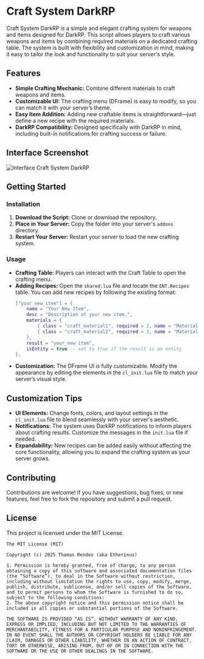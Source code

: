 # Craft System DarkRP

Craft System DarkRP is a simple and elegant crafting system for weapons and items designed for DarkRP. This script allows players to craft various weapons and items by combining required materials on a dedicated crafting table. The system is built with flexibility and customization in mind, making it easy to tailor the look and functionality to suit your server's style.

## Features

- **Simple Crafting Mechanic:** Combine different materials to craft weapons and items.
- **Customizable UI:** The crafting menu (DFrame) is easy to modify, so you can match it with your server’s theme.
- **Easy Item Addition:** Adding new craftable items is straightforward—just define a new recipe with the required materials.
- **DarkRP Compatibility:** Designed specifically with DarkRP in mind, including built-in notifications for crafting success or failure.

## Interface Screenshot

![Interface Craft System DarkRP](https://imgur.com/a/jwkfuSr)

## Getting Started

### Installation

1. **Download the Script:** Clone or download the repository.
2. **Place in Your Server:** Copy the folder into your server's `addons` directory.
3. **Restart Your Server:** Restart your server to load the new crafting system.

### Usage

- **Crafting Table:** Players can interact with the Craft Table to open the crafting menu.
- **Adding Recipes:** Open the `shared.lua` file and locate the `ENT.Recipes` table. You can add new recipes by following the existing format:
  ```lua
  ["your_new_item"] = {
      name = "Your New Item",
      desc = "Description of your new item.",
      materials = {
          { class = "craft_material1", required = 2, name = "Material 1" },
          { class = "craft_material2", required = 3, name = "Material 2" },
      },
      result = "your_new_item",
      isEntity = true -- set to true if the result is an entity
  },
  ```
- **Customization:** The DFrame UI is fully customizable. Modify the appearance by editing the elements in the `cl_init.lua` file to match your server’s visual style.

## Customization Tips

- **UI Elements:** Change fonts, colors, and layout settings in the `cl_init.lua` file to blend seamlessly with your server's aesthetic.
- **Notifications:** The system uses DarkRP notifications to inform players about crafting results. Customize the messages in the `init.lua` file if needed.
- **Expandability:** New recipes can be added easily without affecting the core functionality, allowing you to expand the crafting system as your server grows.

## Contributing

Contributions are welcome! If you have suggestions, bug fixes, or new features, feel free to fork the repository and submit a pull request.

## License

This project is licensed under the MIT License.

```
The MIT License (MIT)

Copyright (c) 2025 Thomas Rendes (aka Etherinus)

1. Permission is hereby granted, free of charge, to any person obtaining a copy of this software and associated documentation files (the “Software”), to deal in the Software without restriction, including without limitation the rights to use, copy, modify, merge, publish, distribute, sublicense, and/or sell copies of the Software, and to permit persons to whom the Software is furnished to do so, subject to the following conditions:
2. The above copyright notice and this permission notice shall be included in all copies or substantial portions of the Software.

THE SOFTWARE IS PROVIDED “AS IS”, WITHOUT WARRANTY OF ANY KIND, EXPRESS OR IMPLIED, INCLUDING BUT NOT LIMITED TO THE WARRANTIES OF MERCHANTABILITY, FITNESS FOR A PARTICULAR PURPOSE AND NONINFRINGEMENT. IN NO EVENT SHALL THE AUTHORS OR COPYRIGHT HOLDERS BE LIABLE FOR ANY CLAIM, DAMAGES OR OTHER LIABILITY, WHETHER IN AN ACTION OF CONTRACT, TORT OR OTHERWISE, ARISING FROM, OUT OF OR IN CONNECTION WITH THE SOFTWARE OR THE USE OR OTHER DEALINGS IN THE SOFTWARE.
```
